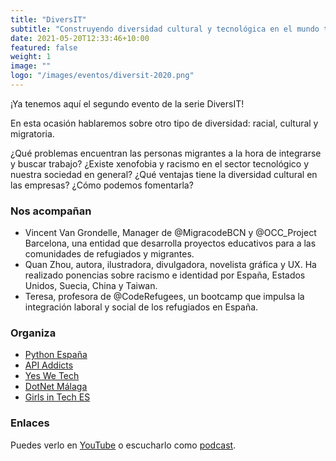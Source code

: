 ```yaml
---
title: "DiversIT"
subtitle: "Construyendo diversidad cultural y tecnológica en el mundo tech"
date: 2021-05-20T12:33:46+10:00
featured: false
weight: 1
image: ""
logo: "/images/eventos/diversit-2020.png"
---
```


¡Ya tenemos aquí el segundo evento de la serie DiversIT!

En esta ocasión hablaremos sobre otro tipo de diversidad: racial, cultural y migratoria. 

¿Qué problemas encuentran las personas migrantes a la hora de integrarse y buscar trabajo? ¿Existe xenofobia y racismo en el sector tecnológico y nuestra sociedad en general? ¿Qué ventajas tiene la diversidad cultural en las empresas? ¿Cómo podemos fomentarla?

### Nos acompañan
- Vincent Van Grondelle, Manager de @MigracodeBCN y @OCC_Project Barcelona, una entidad que desarrolla proyectos educativos para a las comunidades de refugiados y migrantes.
- Quan Zhou, autora, ilustradora, divulgadora, novelista gráfica y UX. Ha realizado ponencias sobre racismo e identidad por España, Estados Unidos, Suecia, China y Taiwan.
- Teresa, profesora de @CodeRefugees, un bootcamp que impulsa la integración laboral y social de los refugiados en España.

### Organiza
- [Python España](https://www.es.python.org/)
- [API Addicts](https://apiaddicts.org/en_GB/) 
- [Yes We Tech](https://yeswetech.org/)
- [DotNet Málaga](https://dotnetmalaga.es/) 
- [Girls in Tech ES](https://spain.girlsintech.org/)

### Enlaces
Puedes verlo en [YouTube](https://www.youtube.com/watch?v=3S42uAkeEb0) o escucharlo como [podcast](https://anchor.fm/diversit6/episodes/Construyendo-diversidad-cultural-y-migratoria-en-el-mundo-tech-mesa-redonda-e11ob17).